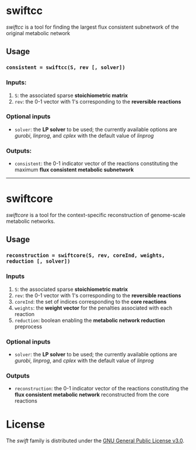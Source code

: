 # swiftcc
*swiftcc* is a tool for finding the largest flux consistent subnetwork of the original metabolic network

## Usage
### `consistent = swiftcc(S, rev [, solver])`

### Inputs:
1. `S`: the associated sparse **stoichiometric matrix**
2. `rev`: the 0-1 vector with 1's corresponding to the **reversible reactions**

### Optional inputs
* `solver`: the **LP solver** to be used; the currently available options are _gurobi_, _linprog_, and _cplex_ with the default value of _linprog_

### Outputs:
* `consistent`: the 0-1 indicator vector of the reactions constituting the maximum **flux consistent metabolic subnetwork**

***

# swiftcore
*swiftcore* is a tool for the context-specific reconstruction of genome-scale metabolic networks.

## Usage
### `reconstruction = swiftcore(S, rev, coreInd, weights, reduction [, solver])`

### Inputs
1. `S`: the associated sparse **stoichiometric matrix**
2. `rev`: the 0-1 vector with 1's corresponding to the **reversible reactions**
3. `coreInd`: the set of indices corresponding to the **core reactions**
4. `weights`: the **weight vector** for the penalties associated with each reaction
5. `reduction`: boolean enabling the **metabolic network reduction** preprocess

### Optional inputs
* `solver`: the **LP solver** to be used; the currently available options are _gurobi_, _linprog_, and _cplex_ with the default value of _linprog_

### Outputs
* `reconstruction`: the 0-1 indicator vector of the reactions constituting the **flux consistent metabolic network** reconstructed from the core reactions

# License
The *swift* family is distributed under the [GNU General Public License v3.0](http://www.gnu.org/copyleft/gpl.html).
